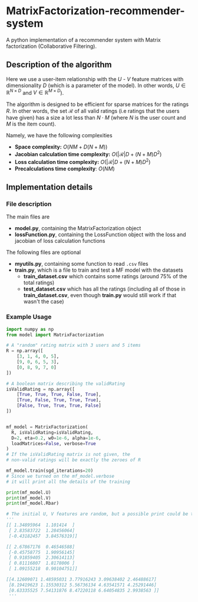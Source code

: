 # MatrixFactorization-recommender-system
A python implementation of a recommender system with Matrix factorization (Collaborative Filtering). 


## Description of the algorithm

Here we use a user-item relationship with the $U$ - $V$ feature matrices with dimensionality $D$ (which is a parameter of the model). In other words, $U\in\mathbb{R}^{N\times D}$ and $V\in\mathbb{R}^{M\times D}$). 

The algorithm is designed to be efficient for sparse matrices for the ratings $R$. In other words, the set $\mathcal{R}$ of all valid ratings (i.e ratings that the users have given) has a size a lot less than $N\cdot M$ (where $N$ is the user count and $M$ is the item count). 

Namely, we have the following complexities
- **Space complexity:** $O\left( NM + D(N+M) \right)$
- **Jacobian calculation time complexity:** $O\left(|\mathcal{R}|D + (N+M)D^2\right)$
- **Loss calculation time complexity:** $O\left(|\mathcal{R}|D + (N+M)D^2\right)$
- **Precalculations time complexity**: $O(NM)$



## Implementation details

### File description

The main files are 

- **model.py**, containing the MatrixFactorization object
- **lossFunction.py**, containing the LossFunction object with the loss and jacobian of loss calculation functions

The following files are optional

- **myutils.py**, containing some function to read `.csv` files
- **train.py**, which is a file to train and test a MF model with the datasets
  - **train_dataset.csv** which contains some ratings (around 75% of the total ratings)
  - **test_dataset.csv** which has all the ratings (including all of those in **train_dataset.csv**, even though **train.py** would still work if that wasn't the case)

### Example Usage


``` python
import numpy as np
from model import MatrixFactorization

# A "random" rating matrix with 3 users and 5 items
R = np.array([
    [3, 1, 4, 0, 5],
    [9, 0, 6, 5, 3],
    [0, 8, 9, 7, 0]
])

# A boolean matrix describing the validRating
isValidRating = np.array([
    [True, True, True, False, True],
    [True, False, True, True, True],
    [False, True, True, True, False]
])


mf_model = MatrixFactorization(
  R, isValidRating=isValidRating, 
  D=2, eta=0.2, w0=1e-6, alpha=1e-6, 
  loadMatrices=False, verbose=True
)
# If the isValidRating matrix is not given, the 
# non-valid ratings will be exactly the zeroes of R

mf_model.train(sgd_iterations=20)
# Since we turned on the mf_model.verbose
# it will print all the details of the training

print(mf_model.U)
print(mf_model.V)
print(mf_model.Rbar)

# The initial U, V features are random, but a possible print could be the following:
'''
[[ 1.34895964  1.101414  ]
 [ 2.83583722  1.28456064]
 [-0.43182457  3.84576319]]

[[ 2.67867176  0.46546588]
 [-0.45758775  1.90956145]
 [ 0.91859405  2.30614113]
 [ 0.81116807  1.8178006 ]
 [ 1.09155218  0.90104751]]

[[4.12609071 1.48595031 3.77916243 3.09638402 2.46488617]
 [8.19419623 1.15530312 5.56736134 4.63541571 4.25291446]
 [0.63335525 7.54131876 8.47220118 6.64054835 2.9938563 ]]
 '''
```

